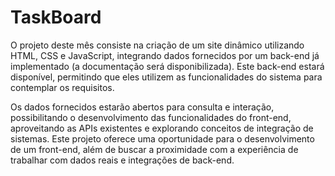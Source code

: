 # TaskBoard

O projeto deste mês consiste na criação de um site dinâmico utilizando HTML, CSS e JavaScript, integrando dados fornecidos por um back-end já implementado 
(a documentação será disponibilizada). Este back-end estará disponível, permitindo que eles utilizem as funcionalidades do sistema para contemplar os requisitos.

Os dados fornecidos estarão abertos para consulta e interação, possibilitando o desenvolvimento das funcionalidades do front-end,
aproveitando as APIs existentes e explorando conceitos de integração de sistemas. Este projeto oferece uma oportunidade
para o desenvolvimento de um front-end, além de buscar a proximidade com a experiência de trabalhar com dados reais e integrações de back-end.
